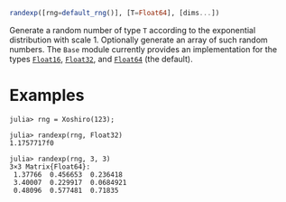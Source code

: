 ```julia
randexp([rng=default_rng()], [T=Float64], [dims...])
```

Generate a random number of type `T` according to the exponential distribution with scale 1. Optionally generate an array of such random numbers. The `Base` module currently provides an implementation for the types [`Float16`](@ref), [`Float32`](@ref), and [`Float64`](@ref) (the default).

# Examples

```jldoctest
julia> rng = Xoshiro(123);

julia> randexp(rng, Float32)
1.1757717f0

julia> randexp(rng, 3, 3)
3×3 Matrix{Float64}:
 1.37766  0.456653  0.236418
 3.40007  0.229917  0.0684921
 0.48096  0.577481  0.71835
```
